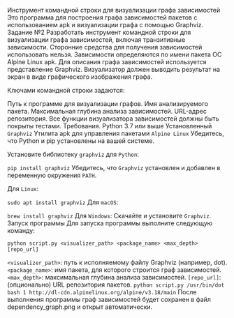 Инструмент командной строки для визуализации графа зависимостей
Это программа для построения графа зависимостей пакетов с использованием apk и визуализации графа с помощью Graphviz.
Задание №2
Разработать инструмент командной строки для визуализации графа зависимостей, включая транзитивные зависимости. Сторонние средства для получения зависимостей использовать нельзя. Зависимости определяются по имени пакета ОС Alpine Linux apk. Для описания графа зависимостей используется представление Graphviz. Визуализатор должен выводить результат на экран в виде графического изображения графа.

Ключами командной строки задаются:

Путь к программе для визуализации графов.
Имя анализируемого пакета.
Максимальная глубина анализа зависимостей.
URL-адрес репозитория.
Все функции визуализатора зависимостей должны быть покрыты тестами.
Требования.
Python 3.7 или выше
Установленный ```Graphviz```
Утилита apk для управления пакетами ```Alpine Linux```
Убедитесь, что Python и pip установлены на вашей системе.

Установите библиотеку ```graphviz``` для ```Python```:

```pip install graphviz```
Убедитесь, что ```Graphviz``` установлен и добавлен в переменную окружения ```PATH```.

Для ```Linux```:

```sudo apt install graphviz```
Для ```macOS```:

```brew install graphviz```
Для ```Windows```: Скачайте и установите ```Graphviz```.
Запуск программы
Для запуска программы выполните следующую команду:
```
python script.py <visualizer_path> <package_name> <max_depth> [repo_url]
```
```<visualizer_path>```: путь к исполняемому файлу Graphviz (например, dot).
```<package_name>```: имя пакета, для которого строится граф зависимостей.
```<max_depth>```: максимальная глубина анализа зависимостей.
```[repo_url]```: (опционально) URL репозитория пакетов.
```python script.py /usr/bin/dot bash 1 http://dl-cdn.alpinelinux.org/alpine/v3.18/main```
После выполнения программы граф зависимостей будет сохранен в файл dependency_graph.png и открыт автоматически.
